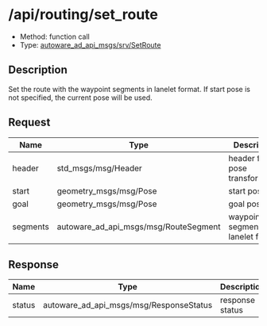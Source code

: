 # /api/routing/set_route

- Method: function call
- Type: [autoware_ad_api_msgs/srv/SetRoute](../../../types/autoware_ad_api_msgs/srv/set_route.md)

## Description

Set the route with the waypoint segments in lanelet format. If start pose is not specified, the current pose will be used.

## Request

| Name     | Type                                  | Description                         |
| -------- | ------------------------------------- | ----------------------------------- |
| header   | std_msgs/msg/Header                   | header for pose transformation      |
| start    | geometry_msgs/msg/Pose                | start pose                          |
| goal     | geometry_msgs/msg/Pose                | goal pose                           |
| segments | autoware_ad_api_msgs/msg/RouteSegment | waypoint segments in lanelet format |

## Response

| Name   | Type                                    | Description     |
| ------ | --------------------------------------- | --------------- |
| status | autoware_ad_api_msgs/msg/ResponseStatus | response status |

